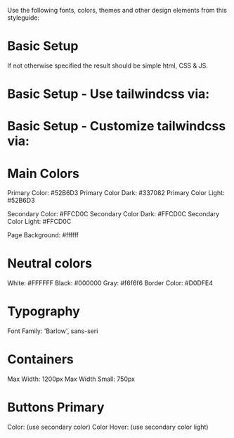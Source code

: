 Use the following fonts, colors, themes and other design elements from this styleguide:

# Basic Setup
If not otherwise specified the result should be simple html, CSS & JS.

# Basic Setup - Use tailwindcss via:
<script src="https://cdn.tailwindcss.com"></script>

# Basic Setup - Customize tailwindcss via:
<script>
    tailwind.config = {
        theme: {
            extend: {
                ...
            }
        }
    }
</script>


# Main Colors
Primary Color: #52B6D3
Primary Color Dark: #337082
Primary Color Light: #52B6D3

Secondary Color: #FFCD0C
Secondary Color Dark: #FFCD0C
Secondary Color Light: #FFCD0C

Page Background: #ffffff

# Neutral colors
White: #FFFFFF
Black: #000000
Gray: #f6f6f6
Border Color: #D0DFE4

# Typography
Font Family: 'Barlow', sans-seri

# Containers
Max Width: 1200px
Max Width Small: 750px

# Buttons Primary
Color: (use secondary color)
Color Hover: (use secondary color light)


